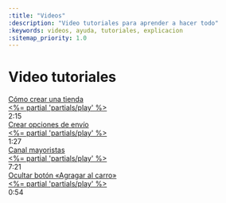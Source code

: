 ```yaml
---
:title: "Videos"
:description: "Video tutoriales para aprender a hacer todo"
:keywords: videos, ayuda, tutoriales, explicacion
:sitemap_priority: 1.0
---
```


# Video tutoriales


<div class="video--grid clearfix grid-list grid-list-3 total-items-7">

  <div class="video--item">
    <a class="video--link" href="/es/videos/como-crear-una-tienda" data-video-uri="CM2cM4WjX6Q">
      <div class="video--label">Cómo crear una tienda</div>
      <%= partial 'partials/play' %>
    </a>
      <div class="video--meta">2:15</div>
  </div>

  <div class="video--item">
    <a class="video--link" href="/es/videos/crear-opciones-de-envio" data-video-uri="fqVNinCTOUM">
      <div class="video--label">Crear opciones de envío</div>
      <%= partial 'partials/play' %>
    </a>
      <div class="video--meta">1:27</div>
  </div>

  <div class="video--item">
    <a class="video--link" href="/es/videos/canal-mayoristas" data-video-uri="ISQ5DBtVOOM">
      <div class="video--label">Canal mayoristas</div>
      <%= partial 'partials/play' %>
    </a>
      <div class="video--meta">7:21</div>
  </div>

  <div class="video--item">
    <a class="video--link" href="/es/videos/ocultar-boton-agregar-al-carro" data-video-uri="4G0cvdmM3gQ">
      <div class="video--label">Ocultar botón «Agragar al carro»</div>
      <%= partial 'partials/play' %>
    </a>
      <div class="video--meta">0:54</div>
  </div>

</div>

<link href="/js/vendor/tingle.min.css" rel="stylesheet" media="all" type="text/css" />
<script type="text/javascript" src="/js/vendor/tingle.min.js"></script>
<script type="text/javascript" src="/js/vendor/page.js"></script>

<script type="text/javascript">

var tag = document.createElement('script');
tag.src = "https://www.youtube.com/iframe_api";
var firstScriptTag = document.getElementsByTagName('script')[0];
firstScriptTag.parentNode.insertBefore(tag, firstScriptTag);

function showVideo(id) {
  console.log(id);
  const els = Array.from(document.querySelectorAll(`.video--grid a[href="/es/videos/${id}"]`));
  if ( els.length ) {
    const el = els[0];
    const laModal = new tingle.modal({
      footer: false,
      onClose: function(){
        laModal.destroy();
      },
      beforeOpen: function() {
        new YT.Player('player',{
          height: '520',
          width: '100%',
          playerVars: { 'autoplay': 1, 'controls': 1 },
          videoId: el.dataset.videoUri,
        });
      }
    });
    laModal.setContent('<div id="player"></div>');
    laModal.open();
  }
}

page('/es/videos/:slug', function(req){
  showVideo(req.params.slug)
});

page();

</script>
